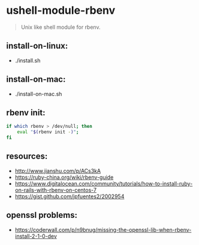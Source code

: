 # ushell-module-rbenv
> Unix like shell module for rbenv.


## install-on-linux:
- ./install.sh

## install-on-mac:
- ./install-on-mac.sh

## rbenv init:
```bash
if which rbenv > /dev/null; then 
    eval "$(rbenv init -)"; 
fi
```

## resources:
+ http://www.jianshu.com/p/ACs3kA
+ https://ruby-china.org/wiki/rbenv-guide
+ https://www.digitalocean.com/community/tutorials/how-to-install-ruby-on-rails-with-rbenv-on-centos-7
+ https://gist.github.com/jpfuentes2/2002954

## openssl problems:
- https://coderwall.com/p/n9bnug/missing-the-openssl-lib-when-rbenv-install-2-1-0-dev